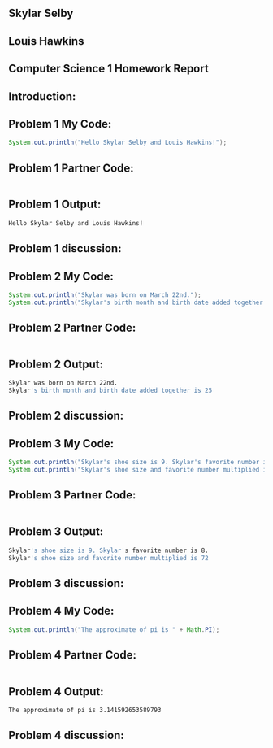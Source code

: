 ## Skylar Selby
## Louis Hawkins
## Computer Science 1 Homework Report
## Introduction:

## Problem 1 My Code:
```java
System.out.println("Hello Skylar Selby and Louis Hawkins!");
```
## Problem 1 Partner Code:
```java
```
## Problem 1 Output:
```sh
Hello Skylar Selby and Louis Hawkins!
```
## Problem 1 discussion:


## Problem 2 My Code:
```java
System.out.println("Skylar was born on March 22nd.");
System.out.println("Skylar's birth month and birth date added together is " + (3 + 22));
```
## Problem 2 Partner Code:
```java
```
## Problem 2 Output:
```sh
Skylar was born on March 22nd.
Skylar's birth month and birth date added together is 25
```
## Problem 2 discussion:


## Problem 3 My Code:
```java
System.out.println("Skylar's shoe size is 9. Skylar's favorite number is 8. ");
System.out.println("Skylar's shoe size and favorite number multiplied is " + 9 * 8);
```
## Problem 3 Partner Code:
```java
```
## Problem 3 Output:
```sh
Skylar's shoe size is 9. Skylar's favorite number is 8. 
Skylar's shoe size and favorite number multiplied is 72
```
## Problem 3 discussion:


## Problem 4 My Code:
```java
System.out.println("The approximate of pi is " + Math.PI);
```
## Problem 4 Partner Code:
```java
```
## Problem 4 Output:
```sh
The approximate of pi is 3.141592653589793
```
## Problem 4 discussion:
